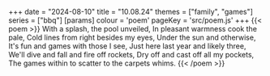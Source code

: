 +++
date = "2024-08-10"
title = "10.08.24"
themes = ["family", "games"]
series = ["bbq"]
[params]
  colour = 'poem'
  pageKey = 'src/poem.js'
+++
{{< poem >}}
With a splash, the pool unveiled,
In pleasant warmness cook the pale,
Cold lines from right besides my eyes,
Under the sun and otherwise,
It's fun and games with those I see,
Just here last year and likely three,
We'll dive and fall and fire off rockets,
Dry off and cast off all my pockets,
The games within to scatter to the carpets whims.
{{< /poem >}}

